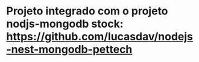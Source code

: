 # Projeto integrado com o projeto nodjs-mongodb stock: https://github.com/lucasdav/nodejs-nest-mongodb-pettech
